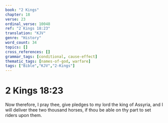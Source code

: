 ```yaml
---
book: "2 Kings"
chapter: 18
verse: 23
ordinal_verse: 10048
ref: "2 Kings 18:23"
translation: "KJV"
genre: "History"
word_count: 34
topics: []
cross_references: []
grammar_tags: [conditional, cause-effect]
thematic_tags: [names-of-god, warfare]
tags: ["Bible","KJV","2-Kings"]
---
```


# 2 Kings 18:23

Now therefore, I pray thee, give pledges to my lord the king of Assyria, and I will deliver thee two thousand horses, if thou be able on thy part to set riders upon them.
